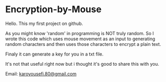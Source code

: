 # Encryption-by-Mouse
Hello. This my first project on github. 

As you might know 'random' in programming is NOT truly random. So I wrote this code which
uses mouse movement as an input to generating random characters and then uses those characters
to encrypt a plain text.

Finaly it can generate a key for you in a txt file.

It's not that useful right now but i thought it's good to share this with you.


Email: karoyousefi.80@gmail.com
